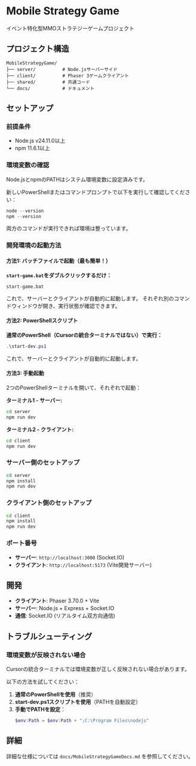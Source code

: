 # Mobile Strategy Game

イベント特化型MMOストラテジーゲームプロジェクト

## プロジェクト構造

```
MobileStrategyGame/
├── server/          # Node.jsサーバーサイド
├── client/          # Phaser 3ゲームクライアント
├── shared/          # 共通コード
└── docs/            # ドキュメント
```

## セットアップ

### 前提条件

- Node.js v24.11.0以上
- npm 11.6.1以上

### 環境変数の確認

Node.jsとnpmのPATHはシステム環境変数に設定済みです。

新しいPowerShellまたはコマンドプロンプトで以下を実行して確認してください：

```powershell
node --version
npm --version
```

両方のコマンドが実行できれば環境は整っています。

### 開発環境の起動方法

#### 方法1: バッチファイルで起動（最も簡単！）

**`start-game.bat`をダブルクリックするだけ：**

```
start-game.bat
```

これで、サーバーとクライアントが自動的に起動します。
それぞれ別のコマンドウィンドウが開き、実行状態が確認できます。

#### 方法2: PowerShellスクリプト

**通常のPowerShell（Cursorの統合ターミナルではない）で実行：**

```powershell
.\start-dev.ps1
```

これで、サーバーとクライアントが自動的に起動します。

#### 方法3: 手動起動

2つのPowerShellターミナルを開いて、それぞれで起動：

**ターミナル1 - サーバー:**
```bash
cd server
npm run dev
```

**ターミナル2 - クライアント:**
```bash
cd client
npm run dev
```

### サーバー側のセットアップ

```bash
cd server
npm install
npm run dev
```

### クライアント側のセットアップ

```bash
cd client
npm install
npm run dev
```

### ポート番号

- **サーバー**: `http://localhost:3000` (Socket.IO)
- **クライアント**: `http://localhost:5173` (Vite開発サーバー)

## 開発

- **クライアント**: Phaser 3.70.0 + Vite
- **サーバー**: Node.js + Express + Socket.IO
- **通信**: Socket.IO (リアルタイム双方向通信)

## トラブルシューティング

### 環境変数が反映されない場合

Cursorの統合ターミナルでは環境変数が正しく反映されない場合があります。

以下の方法を試してください：

1. **通常のPowerShellを使用**（推奨）
2. **start-dev.ps1スクリプトを使用**（PATHを自動設定）
3. **手動でPATHを設定**：
   ```powershell
   $env:Path = $env:Path + ";C:\Program Files\nodejs"
   ```

## 詳細

詳細な仕様については `docs/MobileStrategyGameDocs.md` を参照してください。
